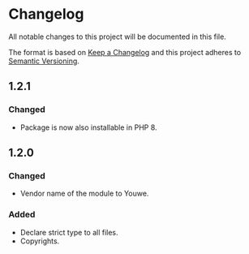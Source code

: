 # Changelog
All notable changes to this project will be documented in this file.

The format is based on [Keep a Changelog](http://keepachangelog.com/en/1.0.0/)
and this project adheres to [Semantic Versioning](http://semver.org/spec/v2.0.0.html).

## 1.2.1
### Changed
- Package is now also installable in PHP 8.

## 1.2.0
### Changed
- Vendor name of the module to Youwe.

### Added
- Declare strict type to all files.
- Copyrights.
